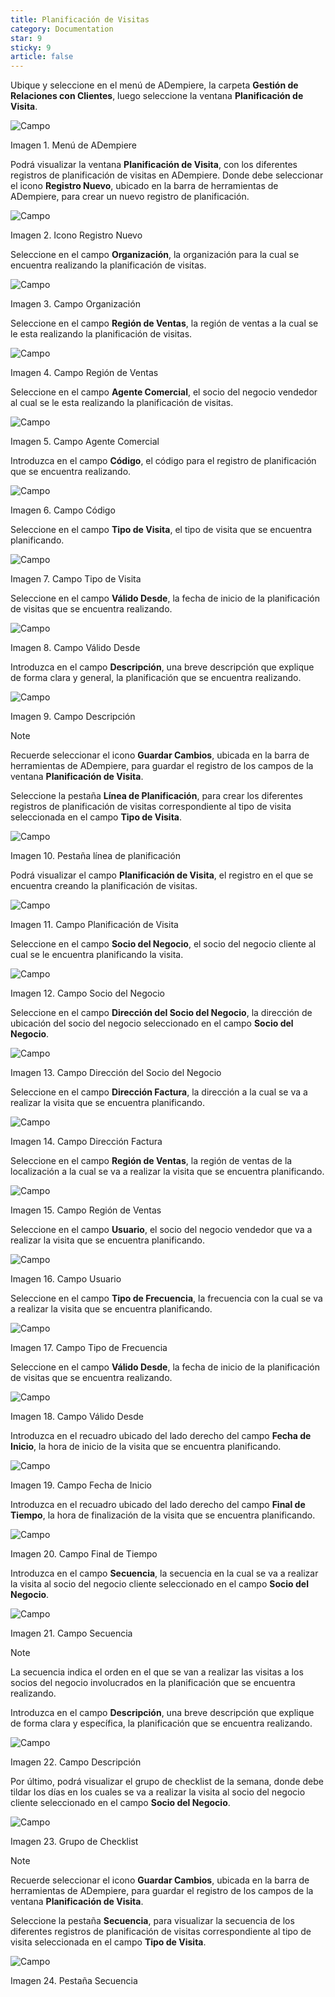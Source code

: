 ```yaml
---
title: Planificación de Visitas
category: Documentation
star: 9
sticky: 9
article: false
---
```


Ubique y seleccione en el menú de ADempiere, la carpeta **Gestión de Relaciones con Clientes**, luego seleccione la ventana **Planificación de Visita**.

![Campo](/assets/img/docs/customer-management/ger-customer-image1.png)

Imagen 1. Menú de ADempiere

Podrá visualizar la ventana **Planificación de Visita**, con los diferentes registros de planificación de visitas en ADempiere. Donde debe seleccionar el icono **Registro Nuevo**, ubicado en la barra de herramientas de ADempiere, para crear un nuevo registro de planificación.

![Campo](/assets/img/docs/customer-management/ger-customer-image2.png)

Imagen 2. Icono Registro Nuevo

Seleccione en el campo **Organización**, la organización para la cual se encuentra realizando la planificación de visitas.

![Campo](/assets/img/docs/customer-management/ger-customer-image3.png)

Imagen 3. Campo Organización

Seleccione en el campo **Región de Ventas**, la región de ventas a la cual se le esta realizando la planificación de visitas.

![Campo](/assets/img/docs/customer-management/ger-customer-image4.png)

Imagen 4. Campo Región de Ventas

Seleccione en el campo **Agente Comercial**, el socio del negocio vendedor al cual se le esta realizando la planificación de visitas.

![Campo](/assets/img/docs/customer-management/ger-customer-image5.png)

Imagen 5. Campo Agente Comercial

Introduzca en el campo **Código**, el código para el registro de planificación que se encuentra realizando.

![Campo](/assets/img/docs/customer-management/ger-customer-image6.png)

Imagen 6. Campo Código

Seleccione en el campo **Tipo de Visita**, el tipo de visita que se encuentra planificando.

![Campo](/assets/img/docs/customer-management/ger-customer-image7.png)

Imagen 7. Campo Tipo de Visita

Seleccione en el campo **Válido Desde**, la fecha de inicio de la planificación de visitas que se encuentra realizando.

![Campo](/assets/img/docs/customer-management/ger-customer-image8.png)

Imagen 8. Campo Válido Desde

Introduzca en el campo **Descripción**, una breve descripción que explique de forma clara y general, la planificación que se encuentra realizando.

![Campo](/assets/img/docs/customer-management/ger-customer-image9.png)

Imagen 9. Campo Descripción

Note

Recuerde seleccionar el icono **Guardar Cambios**, ubicada en la barra de herramientas de ADempiere, para guardar el registro de los campos de la ventana **Planificación de Visita**.

Seleccione la pestaña **Línea de Planificación**, para crear los diferentes registros de planificación de visitas correspondiente al tipo de visita seleccionada en el campo **Tipo de Visita**.

![Campo](/assets/img/docs/customer-management/ger-customer-image10.png)

Imagen 10. Pestaña línea de planificación

Podrá visualizar el campo **Planificación de Visita**, el registro en el que se encuentra creando la planificación de visitas.

![Campo](/assets/img/docs/customer-management/ger-customer-image11.png)

Imagen 11. Campo Planificación de Visita

Seleccione en el campo **Socio del Negocio**, el socio del negocio cliente al cual se le encuentra planificando la visita.

![Campo](/assets/img/docs/customer-management/ger-customer-image12.png)

Imagen 12. Campo Socio del Negocio

Seleccione en el campo **Dirección del Socio del Negocio**, la dirección de ubicación del socio del negocio seleccionado en el campo **Socio del Negocio**.

![Campo](/assets/img/docs/customer-management/ger-customer-image13.png)

Imagen 13. Campo Dirección del Socio del Negocio

Seleccione en el campo **Dirección Factura**, la dirección a la cual se va a realizar la visita que se encuentra planificando.

![Campo](/assets/img/docs/customer-management/ger-customer-image14.png)

Imagen 14. Campo Dirección Factura

Seleccione en el campo **Región de Ventas**, la región de ventas de la localización a la cual se va a realizar la visita que se encuentra planificando.

![Campo](/assets/img/docs/customer-management/ger-customer-image15.png)

Imagen 15. Campo Región de Ventas

Seleccione en el campo **Usuario**, el socio del negocio vendedor que va a realizar la visita que se encuentra planificando.

![Campo](/assets/img/docs/customer-management/ger-customer-image16.png)

Imagen 16. Campo Usuario

Seleccione en el campo **Tipo de Frecuencia**, la frecuencia con la cual se va a realizar la visita que se encuentra planificando.

![Campo](/assets/img/docs/customer-management/ger-customer-image17.png)

Imagen 17. Campo Tipo de Frecuencia

Seleccione en el campo **Válido Desde**, la fecha de inicio de la planificación de visitas que se encuentra realizando.

![Campo](/assets/img/docs/customer-management/ger-customer-image18.png)

Imagen 18. Campo Válido Desde

Introduzca en el recuadro ubicado del lado derecho del campo **Fecha de Inicio**, la hora de inicio de la visita que se encuentra planificando.

![Campo](/assets/img/docs/customer-management/ger-customer-image19.png)

Imagen 19. Campo Fecha de Inicio

Introduzca en el recuadro ubicado del lado derecho del campo **Final de Tiempo**, la hora de finalización de la visita que se encuentra planificando.

![Campo](/assets/img/docs/customer-management/ger-customer-image20.png)

Imagen 20. Campo Final de Tiempo

Introduzca en el campo **Secuencia**, la secuencia en la cual se va a realizar la visita al socio del negocio cliente seleccionado en el campo **Socio del Negocio**.

![Campo](/assets/img/docs/customer-management/ger-customer-image21.png)

Imagen 21. Campo Secuencia

Note

La secuencia indica el orden en el que se van a realizar las visitas a los socios del negocio involucrados en la planificación que se encuentra realizando.

Introduzca en el campo **Descripción**, una breve descripción que explique de forma clara y específica, la planificación que se encuentra realizando.

![Campo](/assets/img/docs/customer-management/ger-customer-image22.png)

Imagen 22. Campo Descripción

Por último, podrá visualizar el grupo de checklist de la semana, donde debe tildar los días en los cuales se va a realizar la visita al socio del negocio cliente seleccionado en el campo **Socio del Negocio**.

![Campo](/assets/img/docs/customer-management/ger-customer-image23.png)

Imagen 23. Grupo de Checklist

Note

Recuerde seleccionar el icono **Guardar Cambios**, ubicada en la barra de herramientas de ADempiere, para guardar el registro de los campos de la ventana **Planificación de Visita**.

Seleccione la pestaña **Secuencia**, para visualizar la secuencia de los diferentes registros de planificación de visitas correspondiente al tipo de visita seleccionada en el campo **Tipo de Visita**.

![Campo](/assets/img/docs/customer-management/ger-customer-image24.png)

Imagen 24. Pestaña Secuencia